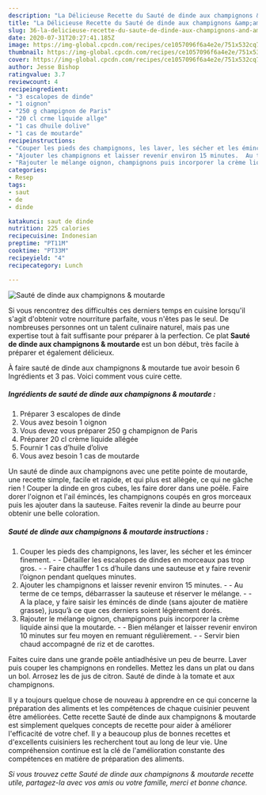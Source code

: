 ```yaml
---
description: "La Délicieuse Recette du Sauté de dinde aux champignons &amp;amp; moutarde"
title: "La Délicieuse Recette du Sauté de dinde aux champignons &amp;amp; moutarde"
slug: 36-la-delicieuse-recette-du-saute-de-dinde-aux-champignons-and-amp-moutarde
date: 2020-07-31T20:27:41.185Z
image: https://img-global.cpcdn.com/recipes/ce1057096f6a4e2e/751x532cq70/saute-de-dinde-aux-champignons-moutarde-photo-principale-de-la-recette.jpg
thumbnail: https://img-global.cpcdn.com/recipes/ce1057096f6a4e2e/751x532cq70/saute-de-dinde-aux-champignons-moutarde-photo-principale-de-la-recette.jpg
cover: https://img-global.cpcdn.com/recipes/ce1057096f6a4e2e/751x532cq70/saute-de-dinde-aux-champignons-moutarde-photo-principale-de-la-recette.jpg
author: Jesse Bishop
ratingvalue: 3.7
reviewcount: 4
recipeingredient:
- "3 escalopes de dinde"
- "1 oignon"
- "250 g champignon de Paris"
- "20 cl crme liquide allge"
- "1 cas dhuile dolive"
- "1 cas de moutarde"
recipeinstructions:
- "Couper les pieds des champignons, les laver, les sécher et les émincer finement.  Détailler les escalopes de dindes en morceaux pas trop gros.  Faire chauffer 1 cs d’huile dans une sauteuse et y faire revenir l’oignon pendant quelques minutes."
- "Ajouter les champignons et laisser revenir environ 15 minutes.  Au terme de ce temps, débarrasser la sauteuse et réserver le mélange.  A la place, y faire saisir les émincés de dinde (sans ajouter de matière grasse), jusqu’à ce que ces derniers soient légèrement dorés."
- "Rajouter le mélange oignon, champignons puis incorporer la crème liquide ainsi que la moutarde.  Bien mélanger et laisser revenir environ 10 minutes sur feu moyen en remuant régulièrement.  Servir bien chaud accompagné de riz et de carottes."
categories:
- Resep
tags:
- saut
- de
- dinde

katakunci: saut de dinde 
nutrition: 225 calories
recipecuisine: Indonesian
preptime: "PT11M"
cooktime: "PT33M"
recipeyield: "4"
recipecategory: Lunch

---
```



![Sauté de dinde aux champignons &amp; moutarde](https://img-global.cpcdn.com/recipes/ce1057096f6a4e2e/751x532cq70/saute-de-dinde-aux-champignons-moutarde-photo-principale-de-la-recette.jpg)

Si vous rencontrez des difficultés ces derniers temps en cuisine lorsqu'il s'agit d'obtenir votre nourriture parfaite, vous n'êtes pas le seul. De nombreuses personnes ont un talent culinaire naturel, mais pas une expertise tout à fait suffisante pour préparer à la perfection. Ce plat <strong> Sauté de dinde aux champignons &amp; moutarde </strong> est un bon début, très facile à préparer et également délicieux.

<!--inarticleads1-->

À faire sauté de dinde aux champignons &amp; moutarde tue avoir besoin 6 Ingrédients et 3 pas. Voici comment vous cuire cette.

##### Ingrédients de sauté de dinde aux champignons &amp; moutarde :

1. Préparer 3 escalopes de dinde
1. Vous avez besoin 1 oignon
1. Vous devez vous préparer 250 g champignon de Paris
1. Préparer 20 cl crème liquide allégée
1. Fournir 1 cas d’huile d’olive
1. Vous avez besoin 1 cas de moutarde


Un sauté de dinde aux champignons avec une petite pointe de moutarde, une recette simple, facile et rapide, et qui plus est allégée, ce qui ne gâche rien ! Couper la dinde en gros cubes, les faire dorer dans une poêle. Faire dorer l&#39;oignon et l&#39;ail émincés, les champignons coupés en gros morceaux puis les ajouter dans la sauteuse. Faites revenir la dinde au beurre pour obtenir une belle coloration. 

<!--inarticleads2-->

##### Sauté de dinde aux champignons &amp; moutarde instructions :

1. Couper les pieds des champignons, les laver, les sécher et les émincer finement. -  - Détailler les escalopes de dindes en morceaux pas trop gros. -  - Faire chauffer 1 cs d’huile dans une sauteuse et y faire revenir l’oignon pendant quelques minutes.
1. Ajouter les champignons et laisser revenir environ 15 minutes. -  - Au terme de ce temps, débarrasser la sauteuse et réserver le mélange. -  - A la place, y faire saisir les émincés de dinde (sans ajouter de matière grasse), jusqu’à ce que ces derniers soient légèrement dorés.
1. Rajouter le mélange oignon, champignons puis incorporer la crème liquide ainsi que la moutarde. -  - Bien mélanger et laisser revenir environ 10 minutes sur feu moyen en remuant régulièrement. -  - Servir bien chaud accompagné de riz et de carottes.


Faites cuire dans une grande poële antiadhésive un peu de beurre. Laver puis couper les champignons en rondelles. Mettez les dans un plat ou dans un bol. Arrosez les de jus de citron. Sauté de dinde à la tomate et aux champignons. 

<!--inarticleads1-->

<p>
Il y a toujours quelque chose de nouveau à apprendre en ce qui concerne la préparation des aliments et les compétences de chaque cuisinier peuvent être améliorées. Cette recette Sauté de dinde aux champignons &amp; moutarde est simplement quelques concepts de recette pour aider à améliorer l'efficacité de votre chef. Il y a beaucoup plus de bonnes recettes et d'excellents cuisiniers les recherchent tout au long de leur vie. Une compréhension continue est la clé de l'amélioration constante des compétences en matière de préparation des aliments.
</p>

<p>
<i>Si vous trouvez cette Sauté de dinde aux champignons &amp; moutarde recette utile, partagez-la avec vos amis ou votre famille, merci et bonne chance.</i>
</p>
